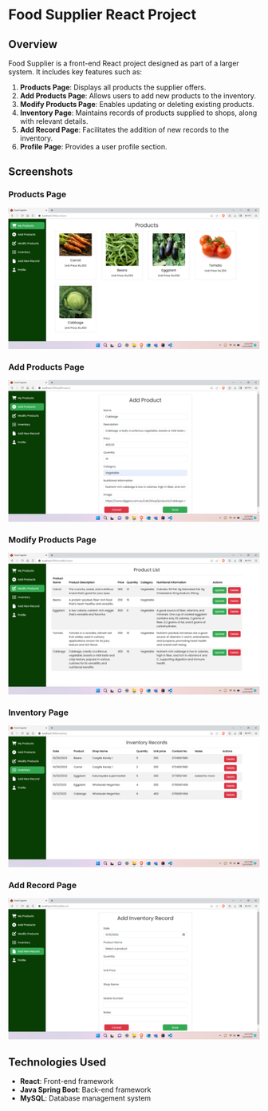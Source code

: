 # Food Supplier React Project

## Overview

Food Supplier is a front-end React project designed as part of a larger system. It includes key features such as:

1. **Products Page**: Displays all products the supplier offers.
2. **Add Products Page**: Allows users to add new products to the inventory.
3. **Modify Products Page**: Enables updating or deleting existing products.
4. **Inventory Page**: Maintains records of products supplied to shops, along with relevant details.
5. **Add Record Page**: Facilitates the addition of new records to the inventory.
6. **Profile Page**: Provides a user profile section.

## Screenshots

### Products Page
![Products Page](/screenshots/products_page.png)

### Add Products Page
![Add Products Page](/screenshots/add_products_page.png)

### Modify Products Page
![Modify Products Page](/screenshots/modify_products_page.png)

### Inventory Page
![Inventory Page](/screenshots/inventory_page.png)

### Add Record Page
![Add Record Page](/screenshots/add_record_page.png)

## Technologies Used

- **React**: Front-end framework
- **Java Spring Boot**: Back-end framework
- **MySQL**: Database management system

